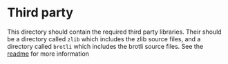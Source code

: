 # Third party

This directory should contain the required third party libraries. Their should be a directory called `zlib` which includes the zlib source files, and a directory called `brotli` which includes the brotli source files. See the [readme](../readme.md) for more information
